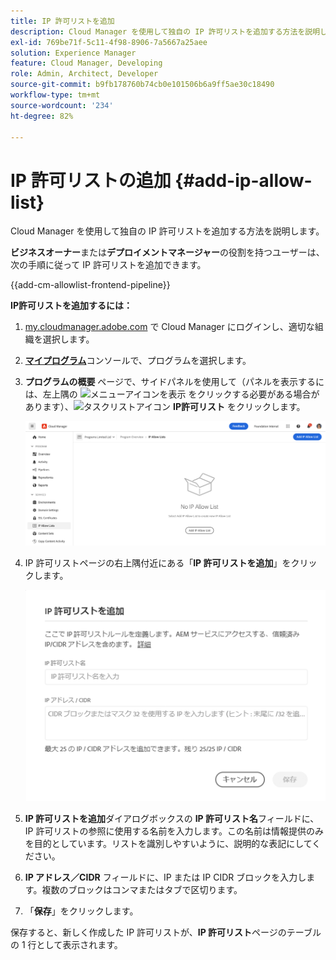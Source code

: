 ```yaml
---
title: IP 許可リストを追加
description: Cloud Manager を使用して独自の IP 許可リストを追加する方法を説明します。
exl-id: 769be71f-5c11-4f98-8906-7a5667a25aee
solution: Experience Manager
feature: Cloud Manager, Developing
role: Admin, Architect, Developer
source-git-commit: b9fb178760b74cb0e101506b6a9ff5ae30c18490
workflow-type: tm+mt
source-wordcount: '234'
ht-degree: 82%

---
```



# IP 許可リストの追加 {#add-ip-allow-list}

Cloud Manager を使用して独自の IP 許可リストを追加する方法を説明します。

**ビジネスオーナー**&#x200B;または&#x200B;**デプロイメントマネージャー**&#x200B;の役割を持つユーザーは、次の手順に従って IP 許可リストを追加できます。

{{add-cm-allowlist-frontend-pipeline}}

**IP許可リストを追加するには：**

1. [my.cloudmanager.adobe.com](https://my.cloudmanager.adobe.com/) で Cloud Manager にログインし、適切な組織を選択します。

1. **[マイプログラム](/help/implementing/cloud-manager/navigation.md#my-programs)**&#x200B;コンソールで、プログラムを選択します。

1. **プログラムの概要** ページで、サイドパネルを使用して（パネルを表示するには、左上隅の ![ メニューアイコンを表示 ](https://spectrum.adobe.com/static/icons/workflow_18/Smock_ShowMenu_18_N.svg) をクリックする必要がある場合があります）、![ タスクリストアイコン ](https://spectrum.adobe.com/static/icons/workflow_18/Smock_TaskList_18_N.svg) **IP許可リスト** をクリックします。

   ![サイドパネルの「IP 許可リスト」オプション](/help/implementing/cloud-manager/assets/ip-allow-list/ip-allow-list-create.png)

1. IP 許可リストページの右上隅付近にある「**IP 許可リストを追加**」をクリックします。

   ![IP 許可リストを追加ダイアログボックス](/help/implementing/cloud-manager/assets/ip-allow-list/ip-allow-list-create02.png)

1. **IP 許可リストを追加**&#x200B;ダイアログボックスの **IP 許可リスト名**&#x200B;フィールドに、IP 許可リストの参照に使用する名前を入力します。この名前は情報提供のみを目的としています。リストを識別しやすいように、説明的な表記にしてください。

1. **IP アドレス／CIDR** フィールドに、IP または IP CIDR ブロックを入力します。複数のブロックはコンマまたはタブで区切ります。

1. 「**保存**」をクリックします。

保存すると、新しく作成した IP 許可リストが、**IP 許可リスト**&#x200B;ページのテーブルの 1 行として表示されます。

